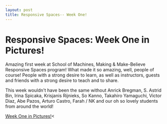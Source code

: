 ```yaml
---
layout: post
title: Responsive Spaces-- Week One!
---
```


# Responsive Spaces: Week One in Pictures!


 <p>Amazing first week at School of Machines, Making & Make-Believe Responsive Spaces program! What made it so amazing, well, people of course! People with a strong desire to learn, as well as instructors, guests and friends with a strong desire to teach and to share.</p>  
 
 <p>This week wouldn't have been the same without Anrick Bregman, S. Astrid Bin, Irina Spicaka, Krisjanis Rijnieks, So Kanno, Takahiro Yamaguchi, Victor Diaz, Abe Pazos, Arturo Castro, Farah / NK and our oh so lovely students from around the world! </p>
 
<p><a href="https://raw.githubusercontent.com/schoolofma/schoolofma.github.io/master/i/weekOne.png" target="_blank">Week One in Pictures!</a><</p>
